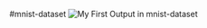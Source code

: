 #mnist-dataset
![My First Output in mnist-dataset](https://drive.google.com/file/d/1IWX6i1A-wN_VP2Z6HEDxc6WHrs08YIvI/view?usp=sharing)
